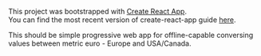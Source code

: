 This project was bootstrapped with [Create React App](https://github.com/facebookincubator/create-react-app).
<br>
You can find the most recent version of create-react-app guide [here](https://github.com/facebookincubator/create-react-app/blob/master/packages/react-scripts/template/README.md).

This should be simple progressive web app for offline-capable conversing values between metric euro - Europe and USA/Canada.


